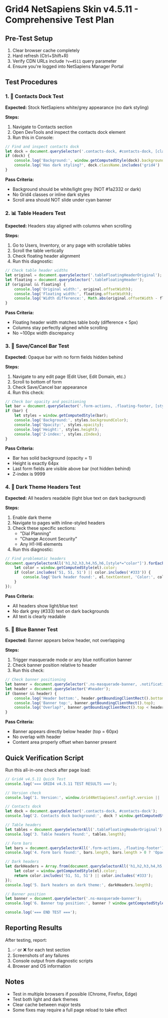 # Grid4 NetSapiens Skin v4.5.11 - Comprehensive Test Plan

## Pre-Test Setup
1. Clear browser cache completely
2. Hard refresh (Ctrl+Shift+R) 
3. Verify CDN URLs include `?v=4511` query parameter
4. Ensure you're logged into NetSapiens Manager Portal

## Test Procedures

### 1. 🎯 Contacts Dock Test
**Expected:** Stock NetSapiens white/grey appearance (no dark styling)

**Steps:**
1. Navigate to Contacts section
2. Open DevTools and inspect the contacts dock element
3. Run this in Console:
```javascript
// Find and inspect contacts dock
let dock = document.querySelector('.contacts-dock, #contacts-dock, [class*="dock"]');
if (dock) {
    console.log('Background:', window.getComputedStyle(dock).backgroundColor);
    console.log('Has dark styling?', dock.className.includes('grid4') || dock.style.cssText.includes('dark'));
}
```

**Pass Criteria:**
- Background should be white/light grey (NOT #1a2332 or dark)
- No Grid4 classes or inline dark styles
- Scroll area should NOT slide under cyan banner

### 2. 📊 Table Headers Test  
**Expected:** Headers stay aligned with columns when scrolling

**Steps:**
1. Go to Users, Inventory, or any page with scrollable tables
2. Scroll the table vertically
3. Check floating header alignment
4. Run this diagnostic:
```javascript
// Check table header widths
let original = document.querySelector('.tableFloatingHeaderOriginal');
let floating = document.querySelector('.tableFloatingHeader');
if (original && floating) {
    console.log('Original width:', original.offsetWidth);
    console.log('Floating width:', floating.offsetWidth);
    console.log('Width difference:', Math.abs(original.offsetWidth - floating.offsetWidth));
}
```

**Pass Criteria:**
- Floating header width matches table body (difference < 5px)
- Columns stay perfectly aligned while scrolling
- No ~100px width discrepancy

### 3. 💾 Save/Cancel Bar Test
**Expected:** Opaque bar with no form fields hidden behind

**Steps:**
1. Navigate to any edit page (Edit User, Edit Domain, etc.)
2. Scroll to bottom of form
3. Check Save/Cancel bar appearance
4. Run this check:
```javascript
// Check bar opacity and positioning
let bar = document.querySelector('.form-actions, .floating-footer, [style*="position: fixed"][style*="bottom"]');
if (bar) {
    let styles = window.getComputedStyle(bar);
    console.log('Background:', styles.backgroundColor);
    console.log('Opacity:', styles.opacity);
    console.log('Height:', styles.height);
    console.log('Z-index:', styles.zIndex);
}
```

**Pass Criteria:**
- Bar has solid background (opacity = 1)
- Height is exactly 64px
- Last form fields are visible above bar (not hidden behind)
- Z-index is 9999

### 4. 🌙 Dark Theme Headers Test
**Expected:** All headers readable (light blue text on dark background)

**Steps:**
1. Enable dark theme
2. Navigate to pages with inline-styled headers
3. Check these specific sections:
   - "Dial Planning" 
   - "Change Account Security"
   - Any H1-H6 elements
4. Run this diagnostic:
```javascript
// Find problematic headers
document.querySelectorAll('h1,h2,h3,h4,h5,h6,[style*="color"]').forEach(el => {
    let color = window.getComputedStyle(el).color;
    if (color.includes('51, 51, 51') || color.includes('#333')) {
        console.log('Dark header found:', el.textContent, 'Color:', color);
    }
});
```

**Pass Criteria:**
- All headers show light/blue text
- No dark grey (#333) text on dark backgrounds
- All text is clearly readable

### 5. 🔵 Blue Banner Test
**Expected:** Banner appears below header, not overlapping

**Steps:**
1. Trigger masquerade mode or any blue notification banner
2. Check banner position relative to header
3. Run this check:
```javascript
// Check banner positioning
let banner = document.querySelector('.ns-masquerade-banner, .notification-banner');
let header = document.querySelector('#header');
if (banner && header) {
    console.log('Header bottom:', header.getBoundingClientRect().bottom);
    console.log('Banner top:', banner.getBoundingClientRect().top);
    console.log('Overlap?', banner.getBoundingClientRect().top < header.getBoundingClientRect().bottom);
}
```

**Pass Criteria:**
- Banner appears directly below header (top = 60px)
- No overlap with header
- Content area properly offset when banner present

## Quick Verification Script

Run this all-in-one check after page load:

```javascript
// Grid4 v4.5.11 Quick Test
console.log('=== GRID4 v4.5.11 TEST RESULTS ===');

// Version check
console.log('1. Version:', window.Grid4NetSapiens?.config?.version || 'Not found');

// Contacts dock
let dock = document.querySelector('.contacts-dock, #contacts-dock');
console.log('2. Contacts dock background:', dock ? window.getComputedStyle(dock).backgroundColor : 'Not found');

// Table headers
let tables = document.querySelectorAll('.tableFloatingHeaderOriginal');
console.log('3. Table headers found:', tables.length);

// Form bars
let bars = document.querySelectorAll('.form-actions, .floating-footer');
console.log('4. Form bars found:', bars.length, bars.length > 0 ? 'Opacity: ' + window.getComputedStyle(bars[0]).opacity : '');

// Dark headers
let darkHeaders = Array.from(document.querySelectorAll('h1,h2,h3,h4,h5,h6')).filter(el => {
    let color = window.getComputedStyle(el).color;
    return color.includes('51, 51, 51') || color.includes('#333');
});
console.log('5. Dark headers on dark theme:', darkHeaders.length);

// Banner position
let banner = document.querySelector('.ns-masquerade-banner');
console.log('6. Banner top position:', banner ? window.getComputedStyle(banner).top : 'No banner');

console.log('=== END TEST ===');
```

## Reporting Results

After testing, report:
1. ✅ or ❌ for each test section
2. Screenshots of any failures
3. Console output from diagnostic scripts
4. Browser and OS information

## Notes
- Test in multiple browsers if possible (Chrome, Firefox, Edge)
- Test both light and dark themes
- Clear cache between major tests
- Some fixes may require a full page reload to take effect
